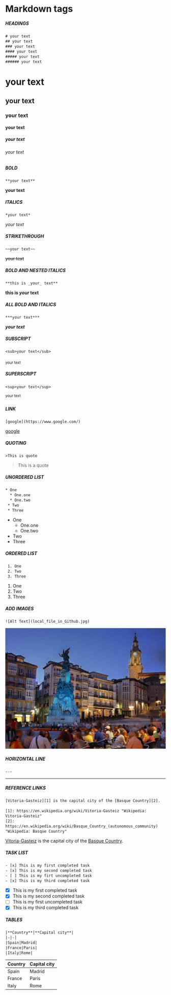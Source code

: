 # **Markdown tags**

##### **HEADINGS**
```
# your text
## your text
### your text
#### your text
##### your text
###### your text
```
# your text
## your text
### your text
#### your text
##### your text
###### your text

##### **BOLD** 
```
**your text**
```
**your text**

##### **ITALICS** 
```
*your text*
```
*your text*

##### **STRIKETHROUGH** 
```
~~your text~~
```
~~your text~~

##### **BOLD AND NESTED ITALICS** 

```
**this is _your_ text**
```
**this is _your_ text**

##### **ALL BOLD AND ITALICS**
```
***your text***
```
***your text***

##### **SUBSCRIPT** 
```
<sub>your text</sub>
```
<sub>your text</sub>

##### **SUPERSCRIPT** 
```
<sup>your text</sup>
```
<sup>your text</sup>

##### **LINK** 
```
[google](https://www.google.com/)
```
[google](https://www.google.com/)

##### **QUOTING**
```
>This is quote
```
>This is a quote

##### **UNORDERED LIST**
```
* One
  * One.one
  * One.two
 * Two
 * Three
```
* One
  * One.one
  * One.two
 * Two
 * Three
 
##### **ORDERED LIST**
```
 1. One
 2. Two
 3. Three
 ```
 1. One
 2. Two
 3. Three

##### **ADD IMAGES**
```
![Alt Text](local_file_in_Github.jpg)
```
![Alt Text](PT_vitoriagasteiz1024.jpg)

##### **HORIZONTAL LINE**
```
---
```
---

##### **REFERENCE LINKS**
```
[Vitoria-Gasteiz][1] is the capital city of the [Basque Country][2].

[1]: https://en.wikipedia.org/wiki/Vitoria-Gasteiz "Wikipedia: Vitoria-Gasteiz"
[2]: https://en.wikipedia.org/wiki/Basque_Country_(autonomous_community) "Wikipedia: Basque Country"
```
[Vitoria-Gasteiz][1] is the capital city of the [Basque Country][2].

[1]: https://en.wikipedia.org/wiki/Vitoria-Gasteiz "Wikipedia: Vitoria-Gasteiz"
[2]: https://en.wikipedia.org/wiki/Basque_Country_(autonomous_community) "Wikipedia: Basque Country"

##### **TASK LIST**
```
- [x] This is my first completed task
- [x] This is my second completed task
- [ ] This is my firt uncompleted task
- [x] This is my third completed task
```
- [x] This is my first completed task
- [x] This is my second completed task
- [ ] This is my first uncompleted task
- [x] This is my third completed task

##### **TABLES**
```
|**Country**|**Capital city**|
|-|-|
|Spain|Madrid|
|France|Paris|
|Italy|Rome|
```

|**Country**|**Capital city**|
|-|-|
|Spain|Madrid|
|France|Paris|
|Italy|Rome|
